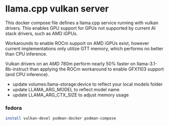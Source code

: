 # llama.cpp vulkan server
This docker compose file defines a llama.cpp service running with vulkan drivers. This enables GPU support for GPUs not supported by current AI stack drivers, such as AMD iGPUs.

Workarounds to enable ROCm support on AMD iGPUs exist, however current implementations only utilize GTT memory, which performs no better than CPU inference.

Vulkan drivers on an AMD 780m perform nearly 50% faster on llama-3.1-8b-instruct than applying the ROCm workaround to enable GFX1103 support (and CPU inference).

- update volumes:llama-storage:device to reflect your local models folder
- update LLAMA_ARG_MODEL to reflect model name
- update LLAMA_ARG_CTX_SIZE to adjust memory usage

### fedora
```sh
install vulkan-devel podman-docker podman-compose
```
